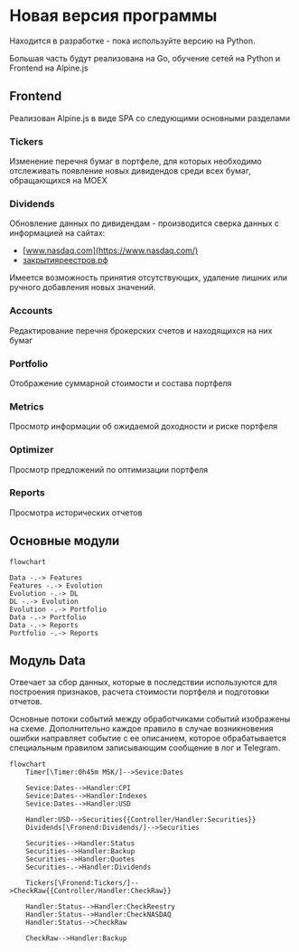 # Новая версия программы

Находится в разработке - пока используйте версию на Python.

Большая часть будут реализована на Go, обучение сетей на Python и Frontend на Alpine.js

## Frontend

Реализован Alpine.js в виде SPA со следующими основными разделами


### Tickers

Изменение перечня бумаг в портфеле, для которых необходимо отслеживать появление новых дивидендов среди всех бумаг, 
обращающихся на MOEX

### Dividends

Обновление данных по дивидендам - производится сверка данных с информацией на сайтах:

- [www.nasdaq.com](https://www.nasdaq.com/)
- [закрытияреестров.рф](https://закрытияреестров.рф/)

Имеется возможность принятия отсутствующих, удаление лишних или ручного добавления новых значений.

### Accounts

Редактирование перечня брокерских счетов и находящихся на них бумаг

### Portfolio

Отображение суммарной стоимости и состава портфеля

### Metrics

Просмотр информации об ожидаемой доходности и риске портфеля

### Optimizer

Просмотр предложений по оптимизации портфеля

### Reports

Просмотра исторических отчетов


## Основные модули
```mermaid
flowchart

Data -.-> Features
Features -.-> Evolution
Evolution -.-> DL
DL -.-> Evolution
Evolution -.-> Portfolio
Data -.-> Portfolio
Data -.-> Reports
Portfolio -.-> Reports
```

## Модуль Data

Отвечает за сбор данных, которые в последствии используются для построения признаков, расчета стоимости портфеля и 
подготовки отчетов.

Основные потоки событий между обработчиками событий изображены на схеме. Дополнительно каждое правило в случае 
возникновения ошибки направляет событие с ее описанием, которое обрабатывается специальным правилом записывающим 
сообщение в лог и Telegram.

```mermaid
flowchart
    Timer[\Timer:0h45m MSK/]-->Sevice:Dates
    
    Sevice:Dates-->Handler:CPI
    Sevice:Dates-->Handler:Indexes
    Sevice:Dates-->Handler:USD
    
    Handler:USD-->Securities{{Controller/Handler:Securities}}
    Dividends[\Fronend:Dividends/]-->Securities
    
    Securities-->Handler:Status
    Securities-->Handler:Backup
    Securities-->Handler:Quotes
	Securities-.->Handler:Dividends

    Tickers[\Fronend:Tickers/]-->CheckRaw{{Controller/Handler:CheckRaw}}
    
    Handler:Status-->Handler:CheckReestry
    Handler:Status-->Handler:CheckNASDAQ
    Handler:Status-->CheckRaw
    
    CheckRaw-->Handler:Backup
```